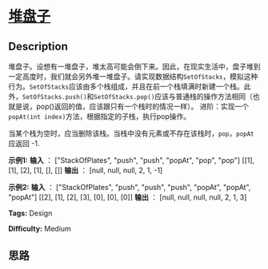 # [堆盘子][title]

## Description

堆盘子。设想有一堆盘子，堆太高可能会倒下来。因此，在现实生活中，盘子堆到一定高度时，我们就会另外堆一堆盘子。请实现数据结构`SetOfStacks`，模拟这种行为。`SetOfStacks`应该由多个栈组成，并且在前一个栈填满时新建一个栈。此外，`SetOfStacks.push()`和`SetOfStacks.pop()`应该与普通栈的操作方法相同（也就是说，pop()返回的值，应该跟只有一个栈时的情况一样）。
进阶：实现一个`popAt(int index)`方法，根据指定的子栈，执行pop操作。

当某个栈为空时，应当删除该栈。当栈中没有元素或不存在该栈时，`pop`，`popAt` 应返回 -1.

**示例1:**
            **输入** ：    ["StackOfPlates", "push", "push", "popAt", "pop", "pop"]    [[1], [1], [2], [1], [], []]    **输出** ：    [null, null, null, 2, 1, -1]    

**示例2:**
            **输入** ：    ["StackOfPlates", "push", "push", "push", "popAt", "popAt", "popAt"]    [[2], [1], [2], [3], [0], [0], [0]]    **输出** ：    [null, null, null, null, 2, 1, 3]    


**Tags:** Design

**Difficulty:** Medium

## 思路

[title]: https://leetcode-cn.com/problems/stack-of-plates-lcci
